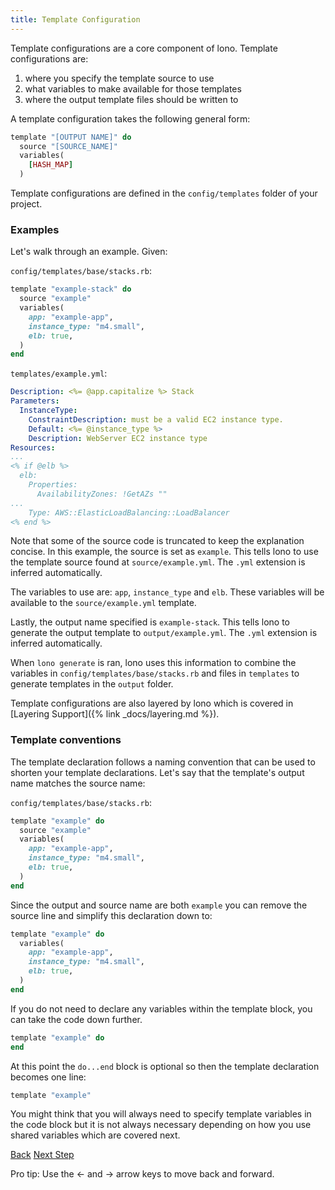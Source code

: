```yaml
---
title: Template Configuration
---
```


Template configurations are a core component of lono.  Template configurations are:

1. where you specify the template source to use
2. what variables to make available for those templates
3. where the output template files should be written to

A template configuration takes the following general form:

```ruby
template "[OUTPUT NAME]" do
  source "[SOURCE_NAME]"
  variables(
    [HASH_MAP]
  )
```

Template configurations are defined in the `config/templates` folder of your project.

### Examples

Let's walk through an example. Given:

`config/templates/base/stacks.rb`:

```ruby
template "example-stack" do
  source "example"
  variables(
    app: "example-app",
    instance_type: "m4.small",
    elb: true,
  )
end
```

`templates/example.yml`:

```yaml
Description: <%= @app.capitalize %> Stack
Parameters:
  InstanceType:
    ConstraintDescription: must be a valid EC2 instance type.
    Default: <%= @instance_type %>
    Description: WebServer EC2 instance type
Resources:
...
<% if @elb %>
  elb:
    Properties:
      AvailabilityZones: !GetAZs ""
...
    Type: AWS::ElasticLoadBalancing::LoadBalancer
<% end %>
```

Note that some of the source code is truncated to keep the explanation concise.  In this example, the source is set as `example`. This tells lono to use the template source found at `source/example.yml`.  The `.yml` extension is inferred automatically.

The variables to use are: `app`, `instance_type` and `elb`.  These variables will be available to the `source/example.yml` template.

Lastly, the output name specified is `example-stack`.  This tells lono to generate the output template to `output/example.yml`.  The `.yml` extension is inferred automatically.

When `lono generate` is ran, lono uses this information to combine the variables in `config/templates/base/stacks.rb` and files in `templates` to generate templates in the `output` folder.

Template configurations are also layered by lono which is covered in [Layering Support]({% link _docs/layering.md %}).

### Template conventions

The template declaration follows a naming convention that can be used to shorten your template declarations.  Let's say that the template's output name matches the source name:

`config/templates/base/stacks.rb`:

```ruby
template "example" do
  source "example"
  variables(
    app: "example-app",
    instance_type: "m4.small",
    elb: true,
  )
end
```

Since the output and source name are both `example` you can remove the source line and simplify this declaration down to:

```ruby
template "example" do
  variables(
    app: "example-app",
    instance_type: "m4.small",
    elb: true,
  )
end
```

If you do not need to declare any variables within the template block, you can take the code down further.

```ruby
template "example" do
end
```

At this point the `do...end` block is optional so then the template declaration becomes one line:

```ruby
template "example"
```

You might think that you will always need to specify template variables in the code block but it is not always necessary depending on how you use shared variables which are covered next.

<a id="prev" class="btn btn-basic" href="{% link _docs/lono-env.md %}">Back</a>
<a id="next" class="btn btn-primary" href="{% link _docs/config-variables.md %}">Next Step</a>
<p class="keyboard-tip">Pro tip: Use the <- and -> arrow keys to move back and forward.</p>
